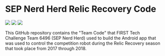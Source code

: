 # SEP Nerd Herd Relic Recovery Code
![](https://forthebadge.com/images/badges/made-with-java.svg)
![](https://forthebadge.com/images/badges/built-for-android.svg)
![](https://forthebadge.com/images/badges/built-with-love.svg)

This GitHub repository contains the "Team Code" that FIRST Tech Challenge Team 6496 (SEP Nerd Herd) used to build the Android app that was used to control the competition robot during the Relic Recovery season that took place from 2017 through 2018.
